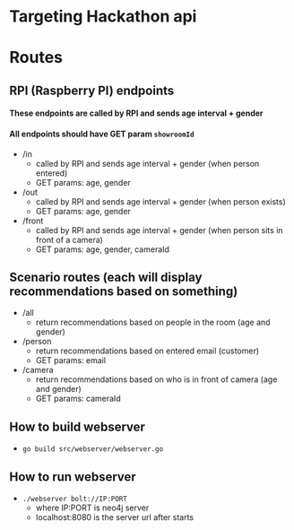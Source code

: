 Targeting Hackathon api
============

# Routes
## RPI (Raspberry PI) endpoints
#### These endpoints are called by RPI and sends age interval + gender
#### All endpoints should have GET param `showroomId`
- /in
    - called by RPI and sends age interval + gender (when person entered)
    - GET params: age, gender
- /out
    - called by RPI and sends age interval + gender (when person exists)
    - GET params: age, gender
- /front
    - called by RPI and sends age interval + gender (when person sits in front of a camera)
    - GET params: age, gender, cameraId
## Scenario routes (each will display recommendations based on something)
- /all
    - return recommendations based on people in the room (age and gender)
- /person
    - return recommendations based on entered email (customer)
    - GET params: email
- /camera
    - return recommendations based on who is in front of camera (age and gender)
    - GET params: cameraId

## How to build webserver
- `go build src/webserver/webserver.go`
## How to run webserver
- `./webserver bolt://IP:PORT`
    - where IP:PORT is neo4j server
    - localhost:8080 is the server url after starts
